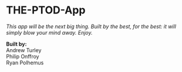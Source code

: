 # THE-PTOD-App
*This app will be the next big thing. Built by the best, for the best: it will simply blow your mind away. Enjoy.*


**Built by:**<br />
Andrew Turley<br />
Philip Onffroy<br />
Ryan Polhemus
